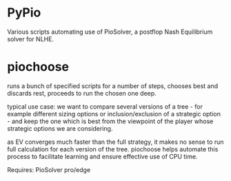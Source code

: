 # PyPio
Various scripts automating use of PioSolver, a postflop Nash Equilibrium solver for NLHE.

# piochoose
runs a bunch of specified scripts for a number of steps, chooses best and discards rest, proceeds to run the chosen one deep.

typical use case: we want to compare several versions of a tree - for example different sizing options or inclusion/exclusion of a strategic option - and keep the one which is best from the viewpoint of the player whose strategic options we are considering.

as EV converges much faster than the full strategy, it makes no sense to run full calculation for each version of the tree. piochoose helps automate this process to facilitate learning and ensure effective use of CPU time.

Requires: PioSolver pro/edge
